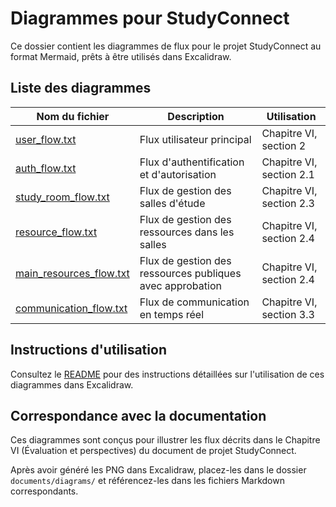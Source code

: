 # Diagrammes pour StudyConnect

Ce dossier contient les diagrammes de flux pour le projet StudyConnect au format Mermaid, prêts à être utilisés dans Excalidraw.

## Liste des diagrammes

| Nom du fichier | Description | Utilisation |
|---------------|-------------|------------|
| [user_flow.txt](./user_flow.txt) | Flux utilisateur principal | Chapitre VI, section 2 |
| [auth_flow.txt](./auth_flow.txt) | Flux d'authentification et d'autorisation | Chapitre VI, section 2.1 |
| [study_room_flow.txt](./study_room_flow.txt) | Flux de gestion des salles d'étude | Chapitre VI, section 2.3 |
| [resource_flow.txt](./resource_flow.txt) | Flux de gestion des ressources dans les salles | Chapitre VI, section 2.4 |
| [main_resources_flow.txt](./main_resources_flow.txt) | Flux de gestion des ressources publiques avec approbation | Chapitre VI, section 2.4 |
| [communication_flow.txt](./communication_flow.txt) | Flux de communication en temps réel | Chapitre VI, section 3.3 |

## Instructions d'utilisation

Consultez le [README](./README.md) pour des instructions détaillées sur l'utilisation de ces diagrammes dans Excalidraw.

## Correspondance avec la documentation

Ces diagrammes sont conçus pour illustrer les flux décrits dans le Chapitre VI (Évaluation et perspectives) du document de projet StudyConnect.

Après avoir généré les PNG dans Excalidraw, placez-les dans le dossier `documents/diagrams/` et référencez-les dans les fichiers Markdown correspondants. 
